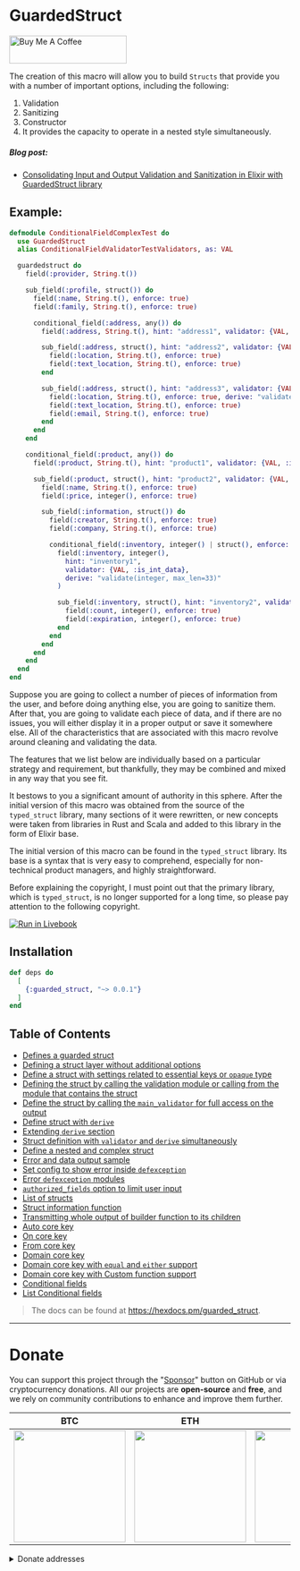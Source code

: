 # GuardedStruct

<a href="https://www.buymeacoffee.com/mishkagroup" target="_blank">
  <img src="https://img.buymeacoffee.com/button-api/?text=Buy us coffee&emoji=☕&slug=mishkagroup&button_colour=FFDD00&font_colour=000000&font_family=Cookie&outline_colour=000000&coffee_colour=ffffff" alt="Buy Me A Coffee" height="50" width="210">
</a>

The creation of this macro will allow you to build `Structs` that provide you with a number of important options, including the following:

1. Validation
2. Sanitizing
3. Constructor
4. It provides the capacity to operate in a nested style simultaneously.

##### Blog post:

- [Consolidating Input and Output Validation and Sanitization in Elixir with GuardedStruct library](https://mishka.tools/blog/guardedstruct-advanced-elixir-struct-data-validation-and-sanitization)

## Example:

```elixir
defmodule ConditionalFieldComplexTest do
  use GuardedStruct
  alias ConditionalFieldValidatorTestValidators, as: VAL

  guardedstruct do
    field(:provider, String.t())

    sub_field(:profile, struct()) do
      field(:name, String.t(), enforce: true)
      field(:family, String.t(), enforce: true)

      conditional_field(:address, any()) do
        field(:address, String.t(), hint: "address1", validator: {VAL, :is_string_data})

        sub_field(:address, struct(), hint: "address2", validator: {VAL, :is_map_data}) do
          field(:location, String.t(), enforce: true)
          field(:text_location, String.t(), enforce: true)
        end

        sub_field(:address, struct(), hint: "address3", validator: {VAL, :is_map_data}) do
          field(:location, String.t(), enforce: true, derive: "validate(string, location)")
          field(:text_location, String.t(), enforce: true)
          field(:email, String.t(), enforce: true)
        end
      end
    end

    conditional_field(:product, any()) do
      field(:product, String.t(), hint: "product1", validator: {VAL, :is_string_data})

      sub_field(:product, struct(), hint: "product2", validator: {VAL, :is_map_data}) do
        field(:name, String.t(), enforce: true)
        field(:price, integer(), enforce: true)

        sub_field(:information, struct()) do
          field(:creator, String.t(), enforce: true)
          field(:company, String.t(), enforce: true)

          conditional_field(:inventory, integer() | struct(), enforce: true) do
            field(:inventory, integer(),
              hint: "inventory1",
              validator: {VAL, :is_int_data},
              derive: "validate(integer, max_len=33)"
            )

            sub_field(:inventory, struct(), hint: "inventory2", validator: {VAL, :is_map_data}) do
              field(:count, integer(), enforce: true)
              field(:expiration, integer(), enforce: true)
            end
          end
        end
      end
    end
  end
end
```


Suppose you are going to collect a number of pieces of information from the user, and before doing anything else, you are going to sanitize them.
After that, you are going to validate each piece of data, and if there are no issues, you will either display it in a proper output or save it somewhere else.
All of the characteristics that are associated with this macro revolve around cleaning and validating the data.

The features that we list below are individually based on a particular strategy and requirement, but thankfully, they may be combined and mixed in any way that you see fit.

It bestows to you a significant amount of authority in this sphere.
After the initial version of this macro was obtained from the source of the `typed_struct` library, many sections of it were rewritten, or new concepts were taken from libraries in Rust and Scala and added to this library in the form of Elixir base.

The initial version of this macro can be found in the `typed_struct` library. Its base is a syntax that is very easy to comprehend, especially for non-technical product managers, and highly straightforward.

Before explaining the copyright, I must point out that the primary library, which is `typed_struct`, is no longer supported for a long time, so please pay attention to the following copyright.

[![Run in Livebook](https://livebook.dev/badge/v1/pink.svg)](https://livebook.dev/run?url=https%3A%2F%2Fgithub.com%2Fmishka-group%2Fguarded_struct%2Fblob%2Fmaster%2Fguidance%2Fguarded-struct.livemd)

## Installation

```elixir
def deps do
  [
    {:guarded_struct, "~> 0.0.1"}
  ]
end
```

## Table of Contents

* [Defines a guarded struct](https://github.com/mishka-group/guarded_struct/blob/master/guidance/guarded-struct.livemd#defines-a-guarded-struct)
* [Defining a struct layer without additional options](https://github.com/mishka-group/guarded_struct/blob/master/guidance/guarded-struct.livemd#defining-a-struct-layer-without-additional-options)
* [Define a struct with settings related to essential keys or `opaque` type](https://github.com/mishka-group/guarded_struct/blob/master/guidance/guarded-struct.livemd#define-a-struct-with-settings-related-to-essential-keys-or-opaque-type)
* [Defining the struct by calling the validation module or calling from the module that contains the struct](https://github.com/mishka-group/guarded_struct/blob/master/guidance/guarded-struct.livemd#defining-the-struct-by-calling-the-validation-module-or-calling-from-the-module-that-contains-the-struct)
* [Define the struct by calling the `main_validator` for full access on the output](https://github.com/mishka-group/guarded_struct/blob/master/guidance/guarded-struct.livemd#define-the-struct-by-calling-the-main_validator-for-full-access-on-the-output)
* [Define struct with `derive`](https://github.com/mishka-group/guarded_struct/blob/master/guidance/guarded-struct.livemd#define-struct-with-derive)
* [Extending `derive` section](https://github.com/mishka-group/guarded_struct/blob/master/guidance/guarded-struct.livemd#extending-derive-section)
* [Struct definition with `validator` and `derive` simultaneously](https://github.com/mishka-group/guarded_struct/blob/master/guidance/guarded-struct.livemd#struct-definition-with-validator-and-derive-simultaneously)
* [Define a nested and complex struct](https://github.com/mishka-group/guarded_struct/blob/master/guidance/guarded-struct.livemd#define-a-nested-and-complex-struct)
* [Error and data output sample](https://github.com/mishka-group/guarded_struct/blob/master/guidance/guarded-struct.livemd#error-and-data-output-sample)
* [Set config to show error inside `defexception`](https://github.com/mishka-group/guarded_struct/blob/master/guidance/guarded-struct.livemd#error-and-data-output-sample)
* [Error `defexception` modules](https://github.com/mishka-group/guarded_struct/blob/master/guidance/guarded-struct.livemd#error-defexception-modules)
* [`authorized_fields` option to limit user input](https://github.com/mishka-group/guarded_struct/blob/master/guidance/guarded-struct.livemd#authorized_fields-option-to-limit-user-input)
* [List of structs](https://github.com/mishka-group/guarded_struct/blob/master/guidance/guarded-struct.livemd#list-of-structs)
* [Struct information function](https://github.com/mishka-group/guarded_struct/blob/master/guidance/guarded-struct.livemd#struct-information-function)
* [Transmitting whole output of builder function to its children](https://github.com/mishka-group/guarded_struct/blob/master/guidance/guarded-struct.livemd#transmitting-whole-output-of-builder-function-to-its-children)
* [Auto core key](https://github.com/mishka-group/guarded_struct/blob/master/guidance/guarded-struct.livemd#auto-core-key)
* [On core key](https://github.com/mishka-group/guarded_struct/blob/master/guidance/guarded-struct.livemd#on-core-key)
* [From core key](https://github.com/mishka-group/guarded_struct/blob/master/guidance/guarded-struct.livemd#from-core-key)
* [Domain core key](https://github.com/mishka-group/guarded_struct/blob/master/guidance/guarded-struct.livemd#domain-core-key)
* [Domain core key with `equal` and `either` support](https://github.com/mishka-group/guarded_struct/blob/master/guidance/guarded-struct.livemd#domain-core-key-with-equal-and-either-support)
* [Domain core key with Custom function support](https://github.com/mishka-group/guarded_struct/blob/master/guidance/guarded-struct.livemd#domain-core-key-with-custom-function-support)
* [Conditional fields](https://github.com/mishka-group/guarded_struct/blob/master/guidance/guarded-struct.livemd#conditional-fields)
* [List Conditional fields](https://github.com/mishka-group/guarded_struct/blob/master/guidance/guarded-struct.livemd#list-conditional-fields)



> The docs can be found at https://hexdocs.pm/guarded_struct.


---

# Donate

You can support this project through the "[Sponsor](https://github.com/sponsors/mishka-group)" button on GitHub or via cryptocurrency donations. All our projects are **open-source** and **free**, and we rely on community contributions to enhance and improve them further.

| **BTC**                                                                                                                            | **ETH**                                                                                                                            | **DOGE**                                                                                                                           | **TRX**                                                                                                                            |
| ---------------------------------------------------------------------------------------------------------------------------------- | ---------------------------------------------------------------------------------------------------------------------------------- | ---------------------------------------------------------------------------------------------------------------------------------- | ---------------------------------------------------------------------------------------------------------------------------------- |
| <img src="https://mishka.tools/images/donate/BTC.png" width="200"> | <img src="https://mishka.tools/images/donate/ETH.png" width="200"> | <img src="https://mishka.tools/images/donate/DOGE.png" width="200"> | <img src="https://mishka.tools/images/donate/TRX.png" width="200"> |

<details>
  <summary>Donate addresses</summary>

**BTC**:‌

```
bc1q24pmrpn8v9dddgpg3vw9nld6hl9n5dkw5zkf2c
```

**ETH**:

```
0xD99feB9db83245dE8B9D23052aa8e62feedE764D
```

**DOGE**:

```
DGGT5PfoQsbz3H77sdJ1msfqzfV63Q3nyH
```

**TRX**:

```
TBamHas3wAxSEvtBcWKuT3zphckZo88puz
```

</details>
